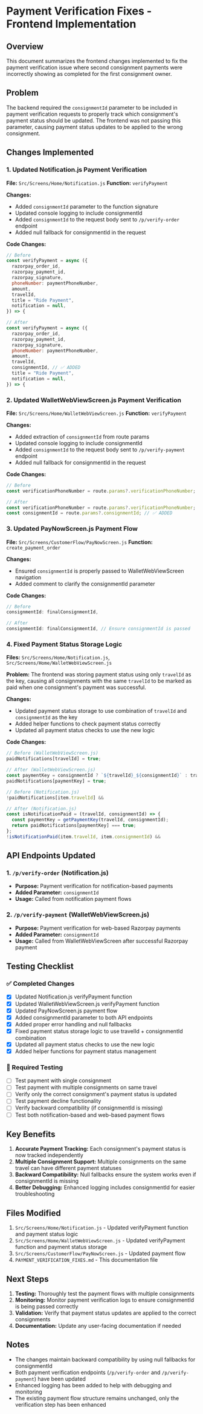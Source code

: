 # Payment Verification Fixes - Frontend Implementation

## Overview
This document summarizes the frontend changes implemented to fix the payment verification issue where second consignment payments were incorrectly showing as completed for the first consignment owner.

## Problem
The backend required the `consignmentId` parameter to be included in payment verification requests to properly track which consignment's payment status should be updated. The frontend was not passing this parameter, causing payment status updates to be applied to the wrong consignment.

## Changes Implemented

### 1. Updated Notification.js Payment Verification
**File:** `Src/Screens/Home/Notification.js`
**Function:** `verifyPayment`

**Changes:**
- Added `consignmentId` parameter to the function signature
- Updated console logging to include consignmentId
- Added `consignmentId` to the request body sent to `/p/verify-order` endpoint
- Added null fallback for consignmentId in the request

**Code Changes:**
```javascript
// Before
const verifyPayment = async ({
  razorpay_order_id,
  razorpay_payment_id,
  razorpay_signature,
  phoneNumber: paymentPhoneNumber,
  amount,
  travelId,
  title = "Ride Payment",
  notification = null,
}) => {

// After
const verifyPayment = async ({
  razorpay_order_id,
  razorpay_payment_id,
  razorpay_signature,
  phoneNumber: paymentPhoneNumber,
  amount,
  travelId,
  consignmentId, // ✅ ADDED
  title = "Ride Payment",
  notification = null,
}) => {
```

### 2. Updated WalletWebViewScreen.js Payment Verification
**File:** `Src/Screens/Home/WalletWebViewScreen.js`
**Function:** `verifyPayment`

**Changes:**
- Added extraction of `consignmentId` from route params
- Updated console logging to include consignmentId
- Added `consignmentId` to the request body sent to `/p/verify-payment` endpoint
- Added null fallback for consignmentId in the request

**Code Changes:**
```javascript
// Before
const verificationPhoneNumber = route.params?.verificationPhoneNumber;

// After
const verificationPhoneNumber = route.params?.verificationPhoneNumber;
const consignmentId = route.params?.consignmentId; // ✅ ADDED
```

### 3. Updated PayNowScreen.js Payment Flow
**File:** `Src/Screens/CustomerFlow/PayNowScreen.js`
**Function:** `create_payment_order`

**Changes:**
- Ensured `consignmentId` is properly passed to WalletWebViewScreen navigation
- Added comment to clarify the consignmentId parameter

**Code Changes:**
```javascript
// Before
consignmentId: finalConsignmentId,

// After
consignmentId: finalConsignmentId, // Ensure consignmentId is passed
```

### 4. Fixed Payment Status Storage Logic
**Files:** `Src/Screens/Home/Notification.js`, `Src/Screens/Home/WalletWebViewScreen.js`

**Problem:** The frontend was storing payment status using only `travelId` as the key, causing all consignments with the same `travelId` to be marked as paid when one consignment's payment was successful.

**Changes:**
- Updated payment status storage to use combination of `travelId` and `consignmentId` as the key
- Added helper functions to check payment status correctly
- Updated all payment status checks to use the new logic

**Code Changes:**
```javascript
// Before (WalletWebViewScreen.js)
paidNotifications[travelId] = true;

// After (WalletWebViewScreen.js)
const paymentKey = consignmentId ? `${travelId}_${consignmentId}` : travelId;
paidNotifications[paymentKey] = true;

// Before (Notification.js)
!paidNotifications[item.travelId] &&

// After (Notification.js)
const isNotificationPaid = (travelId, consignmentId) => {
  const paymentKey = getPaymentKey(travelId, consignmentId);
  return paidNotifications[paymentKey] === true;
};
!isNotificationPaid(item.travelId, item.consignmentId) &&
```

## API Endpoints Updated

### 1. `/p/verify-order` (Notification.js)
- **Purpose:** Payment verification for notification-based payments
- **Added Parameter:** `consignmentId`
- **Usage:** Called from notification payment flows

### 2. `/p/verify-payment` (WalletWebViewScreen.js)
- **Purpose:** Payment verification for web-based Razorpay payments
- **Added Parameter:** `consignmentId`
- **Usage:** Called from WalletWebViewScreen after successful Razorpay payment

## Testing Checklist

### ✅ Completed Changes
- [x] Updated Notification.js verifyPayment function
- [x] Updated WalletWebViewScreen.js verifyPayment function
- [x] Updated PayNowScreen.js payment flow
- [x] Added consignmentId parameter to both API endpoints
- [x] Added proper error handling and null fallbacks
- [x] Fixed payment status storage logic to use travelId + consignmentId combination
- [x] Updated all payment status checks to use the new logic
- [x] Added helper functions for payment status management

### 🔄 Required Testing
- [ ] Test payment with single consignment
- [ ] Test payment with multiple consignments on same travel
- [ ] Verify only the correct consignment's payment status is updated
- [ ] Test payment decline functionality
- [ ] Verify backward compatibility (if consignmentId is missing)
- [ ] Test both notification-based and web-based payment flows

## Key Benefits

1. **Accurate Payment Tracking:** Each consignment's payment status is now tracked independently
2. **Multiple Consignment Support:** Multiple consignments on the same travel can have different payment statuses
3. **Backward Compatibility:** Null fallbacks ensure the system works even if consignmentId is missing
4. **Better Debugging:** Enhanced logging includes consignmentId for easier troubleshooting

## Files Modified

1. `Src/Screens/Home/Notification.js` - Updated verifyPayment function and payment status logic
2. `Src/Screens/Home/WalletWebViewScreen.js` - Updated verifyPayment function and payment status storage
3. `Src/Screens/CustomerFlow/PayNowScreen.js` - Updated payment flow
4. `PAYMENT_VERIFICATION_FIXES.md` - This documentation file

## Next Steps

1. **Testing:** Thoroughly test the payment flows with multiple consignments
2. **Monitoring:** Monitor payment verification logs to ensure consignmentId is being passed correctly
3. **Validation:** Verify that payment status updates are applied to the correct consignments
4. **Documentation:** Update any user-facing documentation if needed

## Notes

- The changes maintain backward compatibility by using null fallbacks for consignmentId
- Both payment verification endpoints (`/p/verify-order` and `/p/verify-payment`) have been updated
- Enhanced logging has been added to help with debugging and monitoring
- The existing payment flow structure remains unchanged, only the verification step has been enhanced
